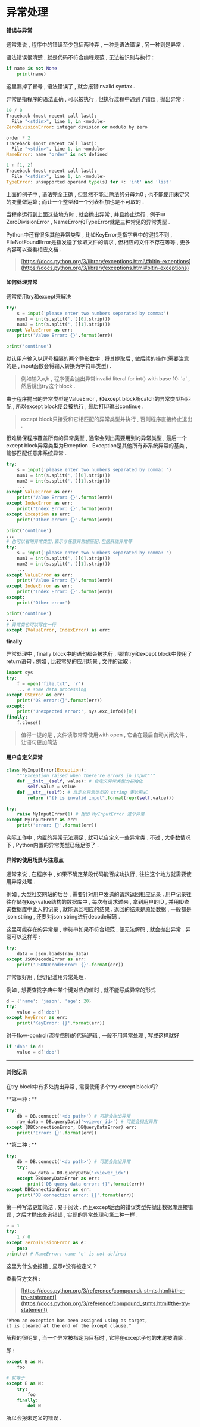 # 异常处理

#### 错误与异常

通常来说 , 程序中的错误至少包括两种弄 , 一种是语法错误 , 另一种则是异常 .

语法错误很清楚 , 就是代码不符合编程规范 , 无法被识别与执行 :

```py
if name is not None
    print(name)
```

这里漏掉了冒号 , 语法错误了 , 就会报错invalid syntax .

异常是指程序的语法正确 , 可以被执行 , 但执行过程中遇到了错误 , 抛出异常 :

```py
10 / 0
Traceback (most recent call last):
  File "<stdin>", line 1, in <module>
ZeroDivisionError: integer division or modulo by zero

order * 2
Traceback (most recent call last):
  File "<stdin>", line 1, in <module>
NameError: name 'order' is not defined

1 + [1, 2]
Traceback (most recent call last):
  File "<stdin>", line 1, in <module>
TypeError: unsupported operand type(s) for +: 'int' and 'list'
```

上面的例子中 , 语法完全正确 , 但显然不能让除法的分母为0 ; 也不能使用未定义的变量做运算 ; 而让一个整型和一个列表相加也是不可取的 .

当程序运行到上面这些地方时 , 就会抛出异常 , 并且终止运行 . 例子中ZeroDivisionError , NameError和TypeError就是三种常见的异常类型 .

Python中还有很多其他异常类型 , 比如KeyError是指字典中的键找不到 , FileNotFoundError是指发送了读取文件的请求 , 但相应的文件不存在等等 , 更多内容可以查看相应文档 .

> [https://docs.python.org/3/library/exceptions.html\#bltin-exceptions](https://docs.python.org/3/library/exceptions.html#bltin-exceptions)

#### 如何处理异常

通常使用try和except来解决

```py
try:
    s = input('please enter two numbers separated by comma:')
    num1 = int(s.split(',')[0].strip())
    num2 = int(s.split(',')[1].strip())
except ValueError as err:
    print('Value Error: {}'.format(err))

print('continue')
```

默认用户输入以逗号相隔的两个整形数字 , 将其提取后 , 做后续的操作\(需要注意的是 , input函数会将输入转换为字符串类型\) .

> 例如输入a,b , 程序便会抛出异常invalid literal for int\(\) with base 10: 'a' , 然后跳出try这个block .

由于程序抛出的异常类型是ValueError , 和except block所catch的异常类型相匹配 , 所以except block便会被执行 , 最后打印输出continue .

> except block只接受和它相匹配的异常类型并执行 , 否则程序直接终止退出 .

很难确保程序覆盖所有的异常类型 , 通常会列出需要用到的异常类型 , 最后一个except block异常类型为Exception . Exception是其他所有非系统异常的基类 , 能够匹配任意非系统异常 .

```py
try:
    s = input('please enter two numbers separated by comma: ')
    num1 = int(s.split(',')[0].strip())
    num2 = int(s.split(',')[1].strip())
    ...
except ValueError as err:
    print('Value Error: {}'.format(err))
except IndexError as err:
    print('Index Error: {}'.format(err))
except Exception as err:
    print('Other error: {}'.format(err))

print('continue')
...
# 也可以省略异常类型,表示与任意异常想匹配,包括系统异常等
try:
    s = input('please enter two numbers separated by comma: ')
    num1 = int(s.split(',')[0].strip())
    num2 = int(s.split(',')[1].strip())
    ...
except ValueError as err:
    print('Value Error: {}'.format(err))
except IndexError as err:
    print('Index Error: {}'.format(err))
except:
    print('Other error')

print('continue')
...
# 异常类也可以写在一行
except (ValueError, IndexError) as err:
```

**finally**

异常处理中 , finally block中的语句都会被执行 , 哪怕try和except block中使用了return语句 . 例如 , 比较常见的应用场景 , 文件的读取 :

```py
import sys
try:
    f = open('file.txt', 'r')
    ... # some data processing
except OSError as err:
    print('OS error:{}'.format(err))
except:
    print('Unexpected error:', sys.exc_info()[0])
finally:
    f.close()
```

> 值得一提的是 , 文件读取常常使用with open , 它会在最后自动关闭文件 , 让语句更加简洁 .

#### 用户自定义异常

```py
class MyInputError(Exception):
    """Exception raised when there're errors in input"""
    def __init__(self, value): # 自定义异常类型的初始化
        self.value = value
    def __str__(self): # 自定义异常类型的 string 表达形式
        return ("{} is invalid input".format(repr(self.value)))

try:
    raise MyInputError(1) # 抛出 MyInputError 这个异常
except MyInputError as err:
    print('error: {}'.format(err))
```

实际工作中 , 内置的异常无法满足 , 就可以自定义一些异常类 . 不过 , 大多数情况下 , Python内置的异常类型已经足够了 .

#### 异常的使用场景与注意点

通常来说 , 在程序中 , 如果不确定某段代码能否成功执行 , 往往这个地方就需要使用异常处理 .

例如 , 大型社交网站的后台 , 需要针对用户发送的请求返回相应记录 . 用户记录往往存储在key-value结构的数据库中 , 每次有请求过来 , 拿到用户的ID , 并用ID查询数据库中此人的记录 , 就能返回相应的结果 . 返回的结果是原始数据 , 一般都是json string , 还要对json string进行decode解码 .

这里可能存在的异常是 , 字符串如果不符合规范 , 便无法解码 , 就会抛出异常 . 异常可以这样写 :

```py
try:
    data = json.loads(raw_data)
except JSONDecodeError as err:
    print('JSONDecodeError: {}'.format(err))
```

异常很好用 , 但切记滥用异常处理 .

例如 , 想要查找字典中某个键对应的值时 , 就不能写成异常的形式

```py
d = {'name': 'jason', 'age': 20}
try:
    value = d['dob']
except KeyError as err:
    print('KeyError: {}'.format(err))
```

对于flow-control\(流程控制\)的代码逻辑 , 一般不用异常处理 , 写成这样就好

```py
if 'dob' in d:
    value = d['dob']
```

---

#### 其他记录

在try block中有多处抛出异常 , 需要使用多个try except block吗?

**第一种 : **

```py
try:
    db = DB.connect('<db path>') # 可能会抛出异常
    raw_data = DB.queryData('<viewer_id>') # 可能会抛出异常
except (DBConnectionError, DBQueryDataError) err:
    print('Error: {}'.format(err))
```

**第二种 : **

```py
try:
    db = DB.connect('<db path>') # 可能会抛出异常
    try:
        raw_data = DB.queryData('<viewer_id>')
    except DBQueryDataError as err:
        print('DB query data error: {}'.format(err))
except DBConnectionError as err:
    print('DB connection error: {}'.format(err))
```

第一种写法更加简洁 , 易于阅读 . 而且except后面的错误类型先抛出数据库连接错误 , 之后才抛出查询错误 , 实现的异常处理和第二种一样 .

```py
e = 1
try:
    1 / 0
except ZeroDivisionError as e:
    pass
print(e) # NameError: name 'e' is not defined
```

这里为什么会报错 , 显示e没有被定义 ?

查看官方文档 :

> [https://docs.python.org/3/reference/compound\_stmts.html\#the-try-statement](https://docs.python.org/3/reference/compound_stmts.html#the-try-statement)

```
"When an exception has been assigned using as target, 
it is cleared at the end of the except clause."
```

解释的很明显 , 当一个异常被指定为目标时 , 它将在except子句的末尾被清除 . 

即 : 

```py
except E as N:
    foo

# 就等于
except E as N:
    try:
        foo
    finally:
        del N
```

所以会报未定义的错误 . 

